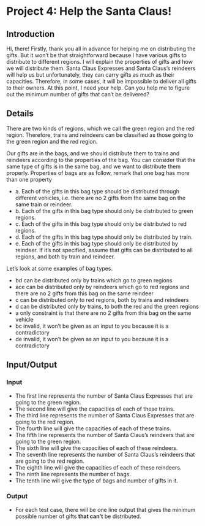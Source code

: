 # Project 4: Help the Santa Claus!


## Introduction

Hi, there! Firstly, thank you all in advance for helping me on distributing the gifts. But it
won’t be that straightforward because I have various gifts to distribute to different
regions. I will explain the properties of gifts and how we will distribute them. Santa
Claus Expresses and Santa Claus’s reindeers will help us but unfortunately, they can
carry gifts as much as their capacities. Therefore, in some cases, it will be impossible to
deliver all gifts to their owners. At this point, I need your help. Can you help me to figure
out the minimum number of gifts that can’t be delivered?


## Details

There are two kinds of regions, which we call the green region and the red region.
Therefore, trains and reindeers can be classified as those going to the green region and
the red region.

Our gifts are in the bags, and we should distribute them to trains and reindeers
according to the properties of the bag. You can consider that the same type of gifts is in
the same bag, and we want to distribute them properly.
Properties of bags are as follow, remark that one bag has more than one property
- a. Each of the gifts in this bag type should be distributed through different vehicles,
i.e. there are no 2 gifts from the same bag on the same train or reindeer.
- b. Each of the gifts in this bag type should only be distributed to green regions.
- c. Each of the gifts in this bag type should only be distributed to red regions.
- d. Each of the gifts in this bag type should only be distributed by train.
- e. Each of the gifts in this bag type should only be distributed by reindeer.
If it’s not specified, assume that gifts can be distributed to all regions, and both by train
and reindeer.

Let’s look at some examples of bag types.
- bd can be distributed only by trains which go to green regions
- ace can be distributed only by reindeers which go to red regions and there are
no 2 gifts from this bag on the same reindeer
- c can be distributed only to red regions, both by trains and reindeers
- d can be distributed only by trains, to both the red and the green regions
- a only constraint is that there are no 2 gifts from this bag on the same vehicle
- bc invalid, it won’t be given as an input to you because it is a contradictory
- de invalid, it won’t be given as an input to you because it is a contradictory


## Input/Output

### Input

- The first line represents the number of Santa Claus Expresses that are going to
    the green region.
- The second line will give the capacities of each of these trains.
- The third line represents the number of Santa Claus Expresses that are going to
    the red region.
- The fourth line will give the capacities of each of these trains.
- The fifth line represents the number of Santa Claus’s reindeers that are going to
    the green region.
- The sixth line will give the capacities of each of these reindeers.
- The seventh line represents the number of Santa Claus’s reindeers that are going
    to the red region.
- The eighth line will give the capacities of each of these reindeers.
- The ninth line represents the number of bags.
- The tenth line will give the type of bags and number of gifts in it.

### Output

- For each test case, there will be one line output that gives the minimum possible
    number of gifts **that can’t** be distributed.
